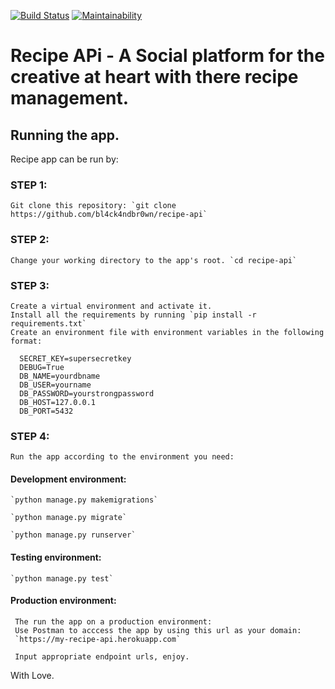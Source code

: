 [![Build Status](https://travis-ci.org/bl4ck4ndbr0wn/recipe-api.svg?branch=master)](https://travis-ci.org/bl4ck4ndbr0wn/recipe-api) [![Maintainability](https://api.codeclimate.com/v1/badges/11b390b6347be061c407/maintainability)](https://codeclimate.com/github/bl4ck4ndbr0wn/recipe-api/maintainability)

Recipe APi - A Social platform for the creative at heart with there recipe management.
=======

## Running the app.
Recipe app can be run by:
### STEP 1:
    Git clone this repository: `git clone https://github.com/bl4ck4ndbr0wn/recipe-api`

### STEP 2: 
    Change your working directory to the app's root. `cd recipe-api`

### STEP 3:
    Create a virtual environment and activate it.
    Install all the requirements by running `pip install -r requirements.txt`
    Create an environment file with environment variables in the following format:
  
      SECRET_KEY=supersecretkey
      DEBUG=True
      DB_NAME=yourdbname
      DB_USER=yourname
      DB_PASSWORD=yourstrongpassword
      DB_HOST=127.0.0.1
      DB_PORT=5432

### STEP 4:
    Run the app according to the environment you need:

   #### Development environment:
    `python manage.py makemigrations`

    `python manage.py migrate`

    `python manage.py runserver`

   #### Testing environment:
    `python manage.py test`

   #### Production environment:
     The run the app on a production environment:
     Use Postman to acccess the app by using this url as your domain:
     `https://my-recipe-api.herokuapp.com`

     Input appropriate endpoint urls, enjoy.

With Love.
